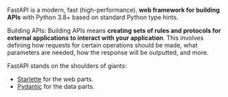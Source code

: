 FastAPI is a modern, fast (high-performance), **web framework for building APIs** with Python 3.8+ based on standard Python type hints.

Building APIs: Building APIs means **creating sets of rules and protocols for external applications to interact with your application**. This involves defining how requests for certain operations should be made, what parameters are needed, how the response will be outputted, and more.


FastAPI stands on the shoulders of giants:

- [Starlette](https://www.starlette.io/) for the web parts.
- [Pydantic](https://pydantic-docs.helpmanual.io/) for the data parts.

